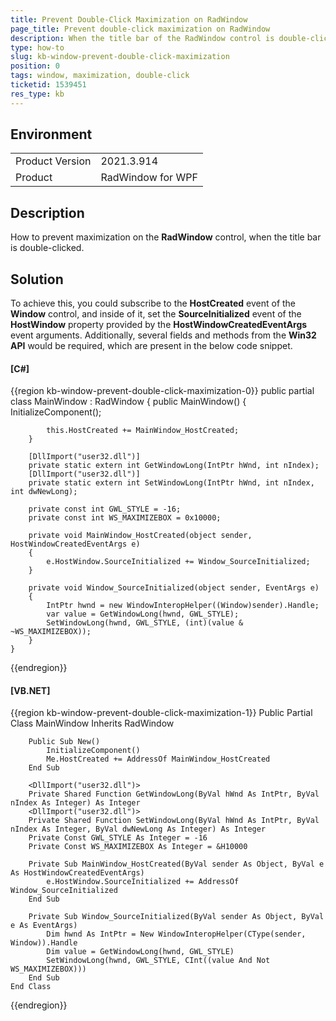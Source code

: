 ```yaml
---
title: Prevent Double-Click Maximization on RadWindow
page_title: Prevent double-click maximization on RadWindow
description: When the title bar of the RadWindow control is double-clicked, it gets maximized.
type: how-to
slug: kb-window-prevent-double-click-maximization
position: 0
tags: window, maximization, double-click
ticketid: 1539451
res_type: kb
---
```


## Environment
<table>
    <tbody>
	    <tr>
	    	<td>Product Version</td>
	    	<td>2021.3.914</td>
	    </tr>
	    <tr>
	    	<td>Product</td>
	    	<td>RadWindow for WPF</td>
	    </tr>
    </tbody>
</table>

## Description

How to prevent maximization on the __RadWindow__ control, when the title bar is double-clicked.

## Solution

To achieve this, you could subscribe to the __HostCreated__ event of the __Window__ control, and inside of it, set the __SourceInitialized__ event of the __HostWindow__ property provided by the __HostWindowCreatedEventArgs__ event arguments. Additionally, several fields and methods from the __Win32__ __API__ would be required, which are present in the below code snippet.

#### __[C#]__

{{region kb-window-prevent-double-click-maximization-0}}
	public partial class MainWindow : RadWindow
	{
		public MainWindow()
		{
			InitializeComponent();
	
			this.HostCreated += MainWindow_HostCreated;
		}
		
		[DllImport("user32.dll")]
		private static extern int GetWindowLong(IntPtr hWnd, int nIndex);
		[DllImport("user32.dll")]
		private static extern int SetWindowLong(IntPtr hWnd, int nIndex, int dwNewLong);
	
		private const int GWL_STYLE = -16;
		private const int WS_MAXIMIZEBOX = 0x10000;
		
		private void MainWindow_HostCreated(object sender, HostWindowCreatedEventArgs e)
		{
			e.HostWindow.SourceInitialized += Window_SourceInitialized;
		}
	
		private void Window_SourceInitialized(object sender, EventArgs e)
		{
			IntPtr hwnd = new WindowInteropHelper((Window)sender).Handle;
			var value = GetWindowLong(hwnd, GWL_STYLE);
			SetWindowLong(hwnd, GWL_STYLE, (int)(value & ~WS_MAXIMIZEBOX));
		}
	}
{{endregion}}

#### __[VB.NET]__

{{region kb-window-prevent-double-click-maximization-1}}
	Public Partial Class MainWindow
		Inherits RadWindow
	
		Public Sub New()
			InitializeComponent()
			Me.HostCreated += AddressOf MainWindow_HostCreated
		End Sub
	
		<DllImport("user32.dll")>
		Private Shared Function GetWindowLong(ByVal hWnd As IntPtr, ByVal nIndex As Integer) As Integer
		<DllImport("user32.dll")>
		Private Shared Function SetWindowLong(ByVal hWnd As IntPtr, ByVal nIndex As Integer, ByVal dwNewLong As Integer) As Integer
		Private Const GWL_STYLE As Integer = -16
		Private Const WS_MAXIMIZEBOX As Integer = &H10000
	
		Private Sub MainWindow_HostCreated(ByVal sender As Object, ByVal e As HostWindowCreatedEventArgs)
			e.HostWindow.SourceInitialized += AddressOf Window_SourceInitialized
		End Sub
	
		Private Sub Window_SourceInitialized(ByVal sender As Object, ByVal e As EventArgs)
			Dim hwnd As IntPtr = New WindowInteropHelper(CType(sender, Window)).Handle
			Dim value = GetWindowLong(hwnd, GWL_STYLE)
			SetWindowLong(hwnd, GWL_STYLE, CInt((value And Not WS_MAXIMIZEBOX)))
		End Sub
	End Class
{{endregion}}